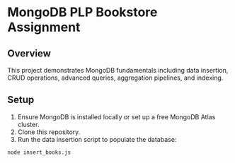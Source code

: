 # MongoDB PLP Bookstore Assignment

## Overview

This project demonstrates MongoDB fundamentals including data insertion, CRUD operations, advanced queries, aggregation pipelines, and indexing.

## Setup

1. Ensure MongoDB is installed locally or set up a free MongoDB Atlas cluster.
2. Clone this repository.
3. Run the data insertion script to populate the database:

```bash
node insert_books.js
